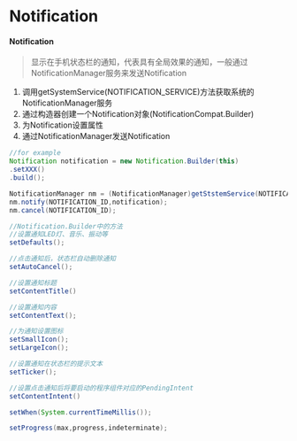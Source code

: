 # Notification

#### Notification

> 显示在手机状态栏的通知，代表具有全局效果的通知，一般通过NotificationManager服务来发送Notification

1. 调用getSystemService(NOTIFICATION_SERVICE)方法获取系统的NotificationManager服务
2. 通过构造器创建一个Notification对象(NotificationCompat.Builder)
3. 为Notification设置属性
4. 通过NotificationManager发送Notification

```java
//for example
Notification notification = new Notification.Builder(this)
.setXXX()
.build();

NotificationManager nm = (NotificationManager)getStstemService(NOTIFICATION_SERVICE);
nm.notify(NOTIFICATION_ID,notification);
nm.cancel(NOTIFICATION_ID);
```



```java
//Notification.Builder中的方法
//设置通知LED灯、音乐、振动等
setDefaults();

//点击通知后，状态栏自动删除通知
setAutoCancel();

//设置通知标题
setContentTitle()

//设置通知内容
setContentText();

//为通知设置图标
setSmallIcon();
setLargeIcon();

//设置通知在状态栏的提示文本
setTicker();

//设置点击通知后将要启动的程序组件对应的PendingIntent
setContentIntent()

setWhen(System.currentTimeMillis());

setProgress(max,progress,indeterminate);
```

